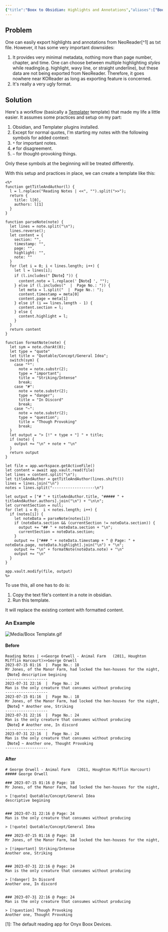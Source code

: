 ```yaml
---
{"title":"Boox to Obsidian: Highlights and Annotations","aliases":["Boox to Obsidian: Highlights and Annotations"],"created":"2023-08-01T13:46:56+06:00","updated":"2023-08-01T14:07:25+06:00","dg-publish":true,"dg-note-icon":2,"dg-path":"Writings/Technical/HowTos/Boox to Obsidian_ Highlights and Annotations.md","permalink":"/writings/technical/how-tos/boox-to-obsidian-highlights-and-annotations/","dgPassFrontmatter":true,"noteIcon":2}
---
```


## Problem
One can easily export highlights and annotations from NeoReader[^1] as txt file. However, it has some very important downsides:
1. It provides very minimal metadata, nothing more than page number, chapter, and time. One can choose between multiple highlighting *styles* while reading(e.g. highlight, wavy line, or straight underline), but these data are not being exported from NeoReader. Therefore, it goes nowhere near KOReader as long as exporting feature is concerned.
2. It's really a very ugly format.

## Solution
Here's a workflow (basically a [Templater](https://silentvoid13.github.io/Templater/) template) that made my life a little easier. It assumes some practices and setup on my part:
1. Obsidian, and Templater plugins installed.
2. Except for normal quotes, I'm starting my notes with the following symbols for added context:
  1. `*` for important notes.
  2. `#` for disagreement.
  3. `~` for thought-provoking things.

Only these symbols at the beginning will be treated differently.

With this setup and practices in place, we can create a template like this:

```
<%* 
function getTitleAndAuthor(l) {
  l = l.replace("Reading Notes | <<", "").split(">>");
  return {
    title: l[0],
    authors: l[1]
  }
}

function parseNote(note) {
  let lines = note.split("\n");
  lines.reverse();
  let content = {
    section: "",
    timestamp: "",
    page: "",
    highlight: "",
    note: ""
  }
  for (let i = 0; i < lines.length; i++) {
    let l = lines[i];
    if (l.includes("【Note】")) {
      content.note = l.replace('【Note】', "");
    } else if (l.includes("  |  Page No.: ")) {
      let meta = l.split("  |  Page No.: ");
      content.timestamp = meta[0]
      content.page = meta[1]
    } else if (i == lines.length - 1) {
      content.section = l;
    } else {
      content.highlight = l;
    }
  }
  return content
}

function formatNote(note) {
  let sym = note.charAt(0);
  let type = "quote"
  let title = "Quotable/Concept/General Idea";
  switch(sym) {
    case "*":
      note = note.substr(2);
      type = "important";
      title = "Striking/Intense"
      break;
    case "#":
      note = note.substr(2);
      type = "danger";
      title = "In Discord"
      break;
    case "~":
      note = note.substr(2);
      type = "question";
      title = "Though Provoking"
      break;
  }
  let output = "> [!" + type + "] " + title;
  if (note) {
    output += "\n" + note + "\n"
  }
  return output
}

let file = app.workspace.getActiveFile()
let content = await app.vault.read(file)
let lines = content.split("\n");
let titleAndAuthor = getTitleAndAuthor(lines.shift())
lines = lines.join("\n")
notes = lines.split("-------------------\n")

let output = ["# " + titleAndAuthor.title, "##### " + titleAndAuthor.authors].join("\n") + "\n\n";
let currentSection = null;
for (let i = 0;  i < notes.length; i++) {
  if (notes[i]) {
    let noteData = parseNote(notes[i])
    if (noteData.section && (currentSection != noteData.section)) {
      output += "## " + noteData.section + "\n";
      currentSection = noteData.section;
    }
    output += ["### " + noteData.timestamp + " @ Page: " + noteData.page, noteData.highlight].join("\n") + "\n";
    output += "\n" + formatNote(noteData.note) + "\n"
    output += "\n"
  }
}

app.vault.modify(file, output)
%>
```

To use this, all one has to do is:
1. Copy the text file's content in a note in obsidian.
2. Run this template.

It will replace the existing content with formatted content.

### An Example
![Media/Boox Template.gif](/img/user/Media/Boox%20Template.gif)

#### Before
```
Reading Notes | <<George Orwell - Animal Farm   (2011, Houghton Mifflin Harcourt)>>George Orwell
2023-07-15 01:16  |  Page No.: 18
Mr Jones, of the Manor Farm, had locked the hen-houses for the night,
【Note】descriptive begining
-------------------
2023-07-31 22:16  |  Page No.: 24
Man is the only creature that consumes without producing
-------------------
2023-07-15 01:16  |  Page No.: 18
Mr Jones, of the Manor Farm, had locked the hen-houses for the night,
【Note】* Another one, Striking
-------------------
2023-07-31 22:16  |  Page No.: 24
Man is the only creature that consumes without producing
【Note】# Another one, In discord
-------------------
2023-07-31 22:16  |  Page No.: 24
Man is the only creature that consumes without producing
【Note】~ Another one, Thought Provoking
-------------------
```

#### After
```
# George Orwell - Animal Farm   (2011, Houghton Mifflin Harcourt)
##### George Orwell

### 2023-07-15 01:16 @ Page: 18
Mr Jones, of the Manor Farm, had locked the hen-houses for the night,

> [!quote] Quotable/Concept/General Idea
descriptive begining


### 2023-07-31 22:16 @ Page: 24
Man is the only creature that consumes without producing

> [!quote] Quotable/Concept/General Idea

### 2023-07-15 01:16 @ Page: 18
Mr Jones, of the Manor Farm, had locked the hen-houses for the night,

> [!important] Striking/Intense
Another one, Striking


### 2023-07-31 22:16 @ Page: 24
Man is the only creature that consumes without producing

> [!danger] In Discord
Another one, In discord


### 2023-07-31 22:16 @ Page: 24
Man is the only creature that consumes without producing

> [!question] Though Provoking
Another one, Thought Provoking
```

[1]: The default reading app for Onyx Boox Devices.
